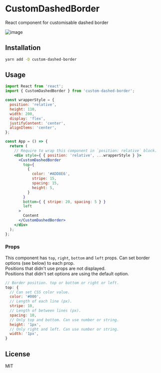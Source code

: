 # CustomDashedBorder

React component for customisable dashed border

![image](https://user-images.githubusercontent.com/10758173/60896675-b4e74300-a2a1-11e9-8574-a4b8a54f0ba8.png)

## Installation

```sh
yarn add -D custom-dashed-border
```

## Usage

```javascript.jsx
import React from 'react';
import { CustomDashedBorder } from 'custom-dashed-border';

const wrapperStyle = {
  position: 'relative',
  height: 110,
  width: 200,
  display: 'flex',
  justifyContent: 'center',
  alignItems: 'center',
};

const App = () => {
  return (
    // Require to wrap this component in `position: relative` block.
    <div style={ { position: 'relative', ...wrapperStyle } }>
      <CustomDashedBorder
        top={
          {
            color: '#ADD8E6',
            stripe: 15,
            spacing: 15,
            height: 5,
          }
        }
        bottom={ { stripe: 20, spacing: 5 } }
        left
      >
        Content
      </CustomDashedBorder>
    </div>
  );
};
```

### Props

This component has `top`, `right`, `bottom` and `left` props.
Can set border options (see below) to each prop.  
Positions that didn't use props are not displayed.  
Positions that didn't set options are using the default option.

```javascript
// Border position. top or bottom or right or left.
top: {
  // Can set CSS color value.
  color: '#000',
  // Length of each line (px).
  stripe: 10,
  // Length of between lines (px).
  spacing: 10,
  // Only top and bottom. Can use number or string.
  height: '1px',
  // Only right and left. Can use number or string.
  width: '1px',
}
```

## License

MIT
